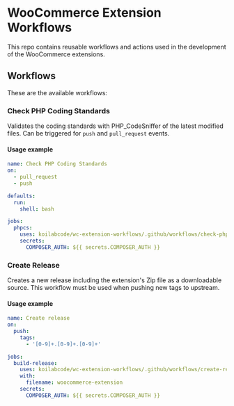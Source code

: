 # WooCommerce Extension Workflows

This repo contains reusable workflows and actions used in the development of the WooCommerce extensions.

## Workflows

These are the available workflows:

### Check PHP Coding Standards

Validates the coding standards with PHP_CodeSniffer of the latest modified files.
Can be triggered for `push` and `pull_request` events.

#### Usage example

```yaml
name: Check PHP Coding Standards
on:
  - pull_request
  - push

defaults:
  run:
    shell: bash

jobs:
  phpcs:
    uses: koilabcode/wc-extension-workflows/.github/workflows/check-phpcs.yml@main
    secrets:
      COMPOSER_AUTH: ${{ secrets.COMPOSER_AUTH }}
```

### Create Release

Creates a new release including the extension's Zip file as a downloadable source.
This workflow must be used when pushing new tags to upstream.

#### Usage example

```yaml
name: Create release
on:
  push:
    tags:
      - '[0-9]+.[0-9]+.[0-9]+'

jobs:
  build-release:
    uses: koilabcode/wc-extension-workflows/.github/workflows/create-release.yml@main
    with:
      filename: woocommerce-extension
    secrets:
      COMPOSER_AUTH: ${{ secrets.COMPOSER_AUTH }}
```